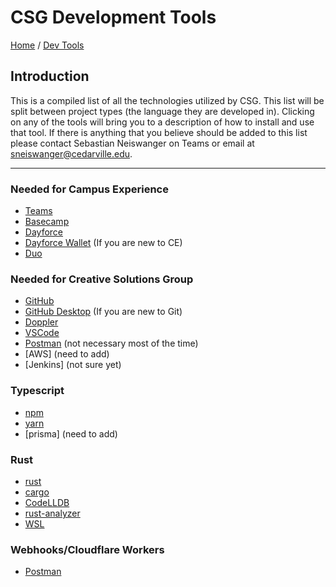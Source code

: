 # CSG Development Tools

[Home](../Readme.md) / [Dev Tools](dev-tools.md)

## Introduction

This is a compiled list of all the technologies utilized by CSG. This list will be split between project types (the language they are developed in). Clicking on any of the tools will bring you to a description of how to install and use that tool. If there is anything that you believe should be added to this list please contact Sebastian Neiswanger on Teams or email at [sneiswanger@cedarville.edu](mailto:sneiswanger@cedarville.edu).

---

### Needed for Campus Experience

- [Teams](./microsoft-teams/tool.md)
- [Basecamp](./basecamp/tool.md)
- [Dayforce](./dayforce/tool.md)
- [Dayforce Wallet](./dayforce-wallet/tool.md) (If you are new to CE)
- [Duo](./duo/tool.md)

### Needed for Creative Solutions Group

- [GitHub](./github/tool.md)
- [GitHub Desktop](./github-desktop/tool.md) (If you are new to Git)
- [Doppler](./doppler/tool.md)
- [VSCode](./vscode/tool.md)
- [Postman](./postman/tool.md) (not necessary most of the time)
- [AWS] (need to add)
- [Jenkins] (not sure yet)

### Typescript

- [npm](./npm/tool.md)
- [yarn](./yarn/tool.md)
- [prisma] (need to add)

### Rust

- [rust](./rust-cargo/tool.md)
- [cargo](./rust-cargo/tool.md)
- [CodeLLDB](./codeLLDB/tool.md)
- [rust-analyzer](./rust-analyzer/tool.md)
- [WSL](./wsl/tool.md)

### Webhooks/Cloudflare Workers

- [Postman](./postman/tool.md)
